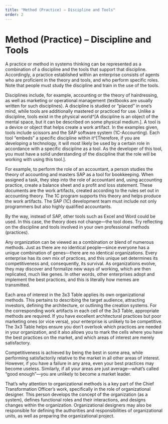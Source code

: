```yaml
---
title: "Method (Practice) – Discipline and Tools"
order: 2
---
```


# Method (Practice) – Discipline and Tools

A practice or method in systems thinking can be represented as a combination of a discipline and the tools that support that discipline. Accordingly, a practice established within an enterprise consists of agents who are proficient in the theory and tools, and who perform specific roles. Note that people must study the discipline and train in the use of the tools.

Disciplines include, for example, accounting or the theory of hairdressing, as well as marketing or operational management (textbooks are usually written for such disciplines). A discipline is studied or “placed” in one’s mind, while tools are additionally mastered or practiced for use. Unlike a discipline, tools exist in the physical world^[A discipline is an object of the mental space, but it can be described on some physical medium.]. A tool is a device or object that helps create a work artifact. In the examples given, tools include scissors and the SAP software system (1C-Accounting). Each tool “embeds” a specific discipline within it^[Therefore, if you are developing a technology, it will most likely be used by a certain role in accordance with a specific discipline as a tool. As the developer of this tool, you must have a solid understanding of the discipline that the role will be working with using this tool.].

For example, to perform the role of an accountant, a person studies the theory of accounting and masters SAP as a tool for bookkeeping. When assigned a task, they step into the role of accountant and, using accounting practice, create a balance sheet and a profit and loss statement. These documents are the work artifacts, created according to the rules set out in accounting theory. The 1C program supports this theory and helps produce the work artifacts. The SAP (1C) development team must include not only programmers but also highly qualified accountants.

By the way, instead of SAP, other tools such as Excel and Word could be used. In this case, the theory does not change—the tool does. Try reflecting on the discipline and tools involved in your own professional methods (practices).

Any organization can be viewed as a combination or blend of numerous methods. Just as there are no identical people—since everyone has a unique combination of genes—there are no identical organizations. Every enterprise has its own mix of practices, and this unique set determines its competitiveness and, consequently, its survival. As organizations evolve, they may discover and formalize new ways of working, which are then replicated, much like genes. In other words, other enterprises adopt and implement the best practices, and this is literally how memes are transmitted.

Each area of interest in the 3x3 Table applies its own organizational methods. This pertains to describing the target audience, attracting investors, defining the architecture, or outlining the creation systems. For the corresponding work artifacts in each cell of the 3x3 Table, appropriate methods are required. If you have excellent architectural practices but poor marketing ones (or vice versa), your enterprise is unlikely to be competitive. The 3x3 Table helps ensure you don’t overlook which practices are needed in your organization, and it also allows you to mark the cells where you have the best practices on the market, and which areas of interest are merely satisfactory.

Competitiveness is achieved by being the best in some area, while performing satisfactorily relative to the market in all other areas of interest. However, if you have a failure in any area, even your best practices may become useless. Similarly, if all your areas are just average—what’s called “good enough”—you are unlikely to become a market leader.

That’s why attention to organizational methods is a key part of the Chief Transformation Officer’s work, specifically in the role of organizational designer. This person develops the concept of the organization (as a system), defines functional roles and their interactions, and designs changes within the organization. Organizational designers may also be responsible for defining the authorities and responsibilities of organizational units, as well as preparing the organizational project.